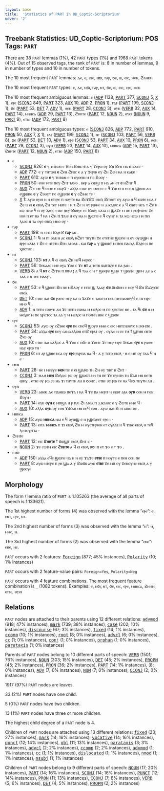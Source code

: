 ```yaml
---
layout: base
title:  'Statistics of PART in UD_Coptic-Scriptorium'
udver: '2'
---
```


## Treebank Statistics: UD_Coptic-Scriptorium: POS Tags: `PART`

There are 38 `PART` lemmas (1%), 42 `PART` types (1%) and 1968 `PART` tokens (4%).
Out of 15 observed tags, the rank of `PART` is: 8 in number of lemmas, 9 in number of types and 10 in number of tokens.

The 10 most frequent `PART` lemmas: ⲇⲉ, ⲉ, ⲉⲣⲉ, ⲛϭⲓ, ⲅⲁⲣ, ϭⲉ, ⲱ, ⲉⲓⲥ, ⲙⲉⲛ, ϩⲁⲙⲏⲛ

The 10 most frequent `PART` types:  ⲉ, ⲇⲉ, ⲛϭⲓ, ⲅⲁⲣ, ⲛⲧ, ϭⲉ, ⲱ, ⲉⲓⲥ, ⲉⲣⲉ, ⲙⲉⲛ

The 10 most frequent ambiguous lemmas: ⲉ (<tt><a href="cop_scriptorium-pos-ADP.html">ADP</a></tt> 1128, <tt><a href="cop_scriptorium-pos-PART.html">PART</a></tt> 377, <tt><a href="cop_scriptorium-pos-SCONJ.html">SCONJ</a></tt> 5, <tt><a href="cop_scriptorium-pos-X.html">X</a></tt> 1), ⲉⲣⲉ (<tt><a href="cop_scriptorium-pos-SCONJ.html">SCONJ</a></tt> 849, <tt><a href="cop_scriptorium-pos-PART.html">PART</a></tt> 323, <tt><a href="cop_scriptorium-pos-AUX.html">AUX</a></tt> 10, <tt><a href="cop_scriptorium-pos-ADP.html">ADP</a></tt> 2, <tt><a href="cop_scriptorium-pos-PRON.html">PRON</a></tt> 1), ⲅⲁⲣ (<tt><a href="cop_scriptorium-pos-PART.html">PART</a></tt> 199, <tt><a href="cop_scriptorium-pos-SCONJ.html">SCONJ</a></tt> 1), ϭⲉ (<tt><a href="cop_scriptorium-pos-PART.html">PART</a></tt> 53, <tt><a href="cop_scriptorium-pos-DET.html">DET</a></tt> 7, <tt><a href="cop_scriptorium-pos-ADV.html">ADV</a></tt> 1), ⲙⲉⲛ (<tt><a href="cop_scriptorium-pos-PART.html">PART</a></tt> 28, <tt><a href="cop_scriptorium-pos-CCONJ.html">CCONJ</a></tt> 3), ⲟⲩⲛ (<tt><a href="cop_scriptorium-pos-VERB.html">VERB</a></tt> 32, <tt><a href="cop_scriptorium-pos-AUX.html">AUX</a></tt> 14, <tt><a href="cop_scriptorium-pos-PART.html">PART</a></tt> 14), ⲙⲛⲛⲥⲁ (<tt><a href="cop_scriptorium-pos-ADP.html">ADP</a></tt> 29, <tt><a href="cop_scriptorium-pos-PART.html">PART</a></tt> 13), ϩⲏⲏⲧⲉ (<tt><a href="cop_scriptorium-pos-PART.html">PART</a></tt> 12, <tt><a href="cop_scriptorium-pos-NOUN.html">NOUN</a></tt> 2), ⲟⲩⲟⲓ (<tt><a href="cop_scriptorium-pos-NOUN.html">NOUN</a></tt> 9, <tt><a href="cop_scriptorium-pos-PART.html">PART</a></tt> 9), ⲉⲧⲃⲉ (<tt><a href="cop_scriptorium-pos-ADP.html">ADP</a></tt> 172, <tt><a href="cop_scriptorium-pos-PART.html">PART</a></tt> 8)

The 10 most frequent ambiguous types:  ⲉ (<tt><a href="cop_scriptorium-pos-SCONJ.html">SCONJ</a></tt> 826, <tt><a href="cop_scriptorium-pos-ADP.html">ADP</a></tt> 772, <tt><a href="cop_scriptorium-pos-PART.html">PART</a></tt> 610, <tt><a href="cop_scriptorium-pos-PRON.html">PRON</a></tt> 50, <tt><a href="cop_scriptorium-pos-AUX.html">AUX</a></tt> 7, <tt><a href="cop_scriptorium-pos-X.html">X</a></tt> 1), ⲅⲁⲣ (<tt><a href="cop_scriptorium-pos-PART.html">PART</a></tt> 199, <tt><a href="cop_scriptorium-pos-SCONJ.html">SCONJ</a></tt> 1), ⲛⲧ (<tt><a href="cop_scriptorium-pos-SCONJ.html">SCONJ</a></tt> 103, <tt><a href="cop_scriptorium-pos-PART.html">PART</a></tt> 56, <tt><a href="cop_scriptorium-pos-VERB.html">VERB</a></tt> 8), ϭⲉ (<tt><a href="cop_scriptorium-pos-PART.html">PART</a></tt> 53, <tt><a href="cop_scriptorium-pos-DET.html">DET</a></tt> 10, <tt><a href="cop_scriptorium-pos-ADV.html">ADV</a></tt> 1), ⲉⲣⲉ (<tt><a href="cop_scriptorium-pos-SCONJ.html">SCONJ</a></tt> 53, <tt><a href="cop_scriptorium-pos-PART.html">PART</a></tt> 34, <tt><a href="cop_scriptorium-pos-AUX.html">AUX</a></tt> 10, <tt><a href="cop_scriptorium-pos-PRON.html">PRON</a></tt> 6), ⲙⲉⲛ (<tt><a href="cop_scriptorium-pos-PART.html">PART</a></tt> 28, <tt><a href="cop_scriptorium-pos-CCONJ.html">CCONJ</a></tt> 3), ⲟⲩⲛ (<tt><a href="cop_scriptorium-pos-VERB.html">VERB</a></tt> 23, <tt><a href="cop_scriptorium-pos-PART.html">PART</a></tt> 14, <tt><a href="cop_scriptorium-pos-AUX.html">AUX</a></tt> 10), ⲙⲛⲛⲥⲁ (<tt><a href="cop_scriptorium-pos-ADP.html">ADP</a></tt> 15, <tt><a href="cop_scriptorium-pos-PART.html">PART</a></tt> 13), ϩⲏⲏⲧⲉ (<tt><a href="cop_scriptorium-pos-PART.html">PART</a></tt> 12, <tt><a href="cop_scriptorium-pos-NOUN.html">NOUN</a></tt> 2), ⲉⲧⲃⲉ (<tt><a href="cop_scriptorium-pos-ADP.html">ADP</a></tt> 150, <tt><a href="cop_scriptorium-pos-PART.html">PART</a></tt> 8)


* ⲉ
  * <tt><a href="cop_scriptorium-pos-SCONJ.html">SCONJ</a></tt> 826: <b>ⲉ</b> ⲩ ⲧⲛⲧⲱⲛ ⲉ ϩⲉⲛ ϩⲏⲃⲥ <b>ⲉ</b> ⲁ ⲩ ϫⲉⲣⲱ ⲟⲩ ϩⲛ ϩⲉⲛ ⲙⲁ ⲛ ⲕⲁⲕⲉ ·
  * <tt><a href="cop_scriptorium-pos-ADP.html">ADP</a></tt> 772: ⲉ ⲩ ⲧⲛⲧⲱⲛ <b>ⲉ</b> ϩⲉⲛ ϩⲏⲃⲥ ⲉ ⲁ ⲩ ϫⲉⲣⲱ ⲟⲩ ϩⲛ ϩⲉⲛ ⲙⲁ ⲛ ⲕⲁⲕⲉ ·
  * <tt><a href="cop_scriptorium-pos-PART.html">PART</a></tt> 610: ⲁⲩⲱ <b>ⲉ</b> ⲩ ⲧⲛⲧⲱⲛ ⲉ ⲡ ⲟⲩⲟⲉⲓⲛ ⲙ ⲡⲉ ϩⲟⲟⲩ ·
  * <tt><a href="cop_scriptorium-pos-PRON.html">PRON</a></tt> 50: ⲉⲛⲉ ⲙⲡⲉ ⲡⲟⲩ ϩⲏⲧ ⲧⲁⲕⲟ . ⲛⲉⲣ ⲁ ⲥⲱϣ ⲡ ⲙⲁ ⲁⲛ ⲉⲧ <b>ⲉ</b> ⲛϩⲏⲧ ϥ .
  * <tt><a href="cop_scriptorium-pos-AUX.html">AUX</a></tt> 7: ⲉ ⲙⲉ ϥ ⲉⲓⲙⲉ ⲉ ⲡⲱⲣϫ · ⲁⲗⲗⲁ ⲉⲧⲃⲉ ⲟⲩ ⲙⲟⲥⲧⲉ ⲉ ϥ ϫⲱ ⲙ ⲡ ⲉⲧⲉ ⲛ ϣⲟⲟⲡ ⲁⲛ ⲉϣⲱⲡⲉ <b>ⲉ</b> ⲩ ϩⲟⲟⲩⲧ ⲡⲉ ⲉϣⲱⲡⲉ <b>ⲉ</b> ⲩ ⲥϩⲓⲙⲉ ⲧⲉ ·
  * <tt><a href="cop_scriptorium-pos-X.html">X</a></tt> 1: ⲁⲩⲱ ⲟⲩⲟⲓ ⲛ ⲛ ⲉⲧⲉⲣⲉ ⲡ ⲛⲟⲩⲧⲉ ⲛⲁ ϩⲟϫϩϫ ⲉⲃⲟⲗ ϩⲓⲧⲟⲟⲧ ⲟⲩ ⲁⲩⲱ ⲛ ϥ ⲕⲱⲧⲉ ⲛⲥⲁ ⲧ ϩⲉ ⲛ ⲉⲓ <b>ⲉ</b> ⲉⲃⲟⲗ ϩⲛ ⲧⲉⲩ ⲙⲏⲧⲉ · ⲛ ⲧ ϩⲉ ⲛ ⲟⲩ ⲣⲱⲙⲉ ⲛ ⲇⲓⲕⲁⲓⲟⲥ ⲉ ⲁ ϥ ⲕⲱⲧⲉ ⲛⲥⲁ ⲧ ϩⲉ ⲛ ⲕⲱ ⲛⲥⲱ ϥ ⲛ ⲟⲩ ⲗⲁⲟⲥ ⲉⲧⲃⲉ ⲛⲉⲩ ϩⲃⲏⲩⲉ ⲉⲧ ϩⲟⲟⲩ ⲕⲁⲧⲁ ⲡ ϣⲁϫⲉ ⲙ ⲡⲉ ⲡⲣⲟⲫⲏⲧⲏⲥ ϫⲉ ⲛⲓⲙ ⲡ ⲉⲧ ⲛⲁ ϯ ⲛⲁ ⲓ ϩⲙ ⲡ ϫⲁⲓⲉ ⲛ ⲟⲩ ⲙⲁ ⲛ ϣⲱⲡⲉ ⲉ ϥ ⲟⲩⲏⲩ ⲛ ⲧⲁ ⲕⲱ ⲛⲥⲱ ⲓ ⲙ ⲡⲉⲓ ⲗⲁⲟⲥ ⲛ ⲧⲁ ⲟⲩⲉ ⲉⲃⲟⲗ ⲙⲙⲟ ⲟⲩ ·
* ⲅⲁⲣ
  * <tt><a href="cop_scriptorium-pos-PART.html">PART</a></tt> 199: ⲛ ⲧⲉⲧⲛ ϩⲁⲣⲉϩ <b>ⲅⲁⲣ</b> ⲁⲛ .
  * <tt><a href="cop_scriptorium-pos-SCONJ.html">SCONJ</a></tt> 1: ϥⲓ ⲙ ⲡⲓ ⲑⲁⲃ ⲛ ⲁⲥ ⲉⲃⲟⲗ ⲛϩⲏⲧ ⲧⲏⲩⲧⲛ ϫⲉ ⲉⲧⲉⲧⲛⲉ ϣⲱⲡⲉ ⲛ ⲟⲩ ⲟⲩⲱϣⲙ ⲛ ⲃⲣⲣⲉ ⲕⲁⲧⲁ ⲧ ϩⲉ ⲉ ⲛⲧⲉⲧⲛ ϩⲉⲛ ⲁⲧⲑⲁⲃ . ⲕⲁⲓ <b>ⲅⲁⲣ</b> ⲁ ⲩ ϣⲱⲱⲧ ⲙ ⲡⲉⲛ ⲡⲁⲥⲭⲁ ϩⲁⲣⲟ ⲛ ⲡⲉ ⲭⲣⲓⲥⲧⲟⲥ .
* ⲛⲧ
  * <tt><a href="cop_scriptorium-pos-SCONJ.html">SCONJ</a></tt> 103: <b>ⲛⲧ</b> ⲁ ϥ ⲉⲓ ⲉⲃⲟⲗ ϩⲛ ⲛⲉϥ ⲙⲉⲣⲟⲥ ·
  * <tt><a href="cop_scriptorium-pos-PART.html">PART</a></tt> 56: ϫⲉⲕⲁⲁⲥ ⲛⲛⲉ ⲟⲩⲁ ϫⲟⲟ ⲥ ϫⲉ <b>ⲛⲧ</b> ⲁ ⲧⲉⲧⲛ ⲃⲁⲡⲧⲓⲍⲉ ⲉ ⲡⲁ ⲣⲁⲛ .
  * <tt><a href="cop_scriptorium-pos-VERB.html">VERB</a></tt> 8: ⲁ ϥ <b>ⲛⲧ</b> ⲥ ϩⲓϫⲙ ⲡ ⲡⲓⲛⲁⲝ ⲁ ϥ ⲧⲁⲁ ⲥ ⲛ ⲧ ϣⲉⲉⲣⲉ ϣⲏⲙ ⲧ ϣⲉⲉⲣⲉ ϣⲏⲙ ⲇⲉ ⲁ ⲥ ⲧⲁⲁ ⲥ ⲛ ⲧⲉⲥ ⲙⲁⲁⲩ .
* ϭⲉ
  * <tt><a href="cop_scriptorium-pos-PART.html">PART</a></tt> 53: ⲉ ϥ ϣⲟⲟⲡ ϩⲛ ⲛⲉ ⲙϩⲁⲟⲩ ⲉ ⲙⲡⲉ ϣ ⲗⲁⲁⲩ <b>ϭⲉ</b> ϭⲙϭⲟⲙ ⲉ ⲙⲟⲣ ϥ ϩⲛ ϩⲁⲗⲩⲥⲓⲥ ⲉⲃⲟⲗ
  * <tt><a href="cop_scriptorium-pos-DET.html">DET</a></tt> 10: ⲉⲧⲃⲉ ⲡⲁⲓ <b>ϭⲉ</b> ⲣⲟⲉⲓⲥ ⲙⲡⲣ ⲕⲁ ⲡ ϫⲁϫⲉ ⲉ ⲧⲁⲕⲟ ⲙ ⲡⲉⲛ ⲡⲉⲧⲛⲁⲛⲟⲩϥ ⲉ ⲧⲛ ⲉⲓⲣⲉ ⲙⲙⲟ ϥ .
  * <tt><a href="cop_scriptorium-pos-ADV.html">ADV</a></tt> 1: ⲛ ⲧⲉⲧⲛ ⲥⲟⲟⲩⲛ ⲁⲛ ϫⲉ ⲛⲉⲧⲛ ⲥⲱⲙⲁ ⲙ ⲙⲉⲗⲟⲥ ⲙ ⲡⲉ ⲭⲣⲓⲥⲧⲟⲥ ⲛⲉ . ⲧⲁ ϥⲓ <b>ϭⲉ</b> ⲛ ⲙ ⲙⲉⲗⲟⲥ ⲙ ⲡⲉ ⲭⲣⲓⲥⲧⲟⲥ ⲧⲁ ⲁⲁ ⲩ ⲙ ⲙⲉⲗⲟⲥ ⲙ ⲡⲟⲣⲛⲏ ⲛⲛⲉ ⲥ ϣⲱⲡⲉ
* ⲉⲣⲉ
  * <tt><a href="cop_scriptorium-pos-SCONJ.html">SCONJ</a></tt> 53: ⲁⲩⲱ ⲟⲩ ⲥϩⲓⲙⲉ <b>ⲉⲣⲉ</b> ⲡⲉ ⲥⲛⲟϥ ϣⲟⲩⲟ ⲙⲙⲟ ⲥ ⲉⲓⲥ ⲙⲛⲧⲥⲛⲟⲟⲩⲥ ⲛ ⲣⲟⲙⲡⲉ .
  * <tt><a href="cop_scriptorium-pos-PART.html">PART</a></tt> 34: ⲁⲗⲗⲁ <b>ⲉⲣⲉ</b> ⲛⲉⲩ ⲥⲁⲛⲇⲁⲗⲓⲟⲛ ⲟⲧϩ ⲉⲣⲁⲧ ⲟⲩ . ⲟⲩⲇⲉ ⲛ ⲥⲉ ⲧⲙ ϯ ϣⲧⲏⲛ ⲥⲛⲧⲉ ϩⲓⲱ ⲟⲩ
  * <tt><a href="cop_scriptorium-pos-AUX.html">AUX</a></tt> 10: ⲉⲧⲃⲉ ⲡⲁⲓ ⲕⲁⲗⲱⲥ ⲁ ϥ ϫⲟⲟ ⲥ ⲛϭⲉ ⲡ ϫⲟⲉⲓⲥ ϫⲉ ⲙⲡⲣ ⲉⲓⲣⲉ ϫⲉⲕⲁⲥ <b>ⲉⲣⲉ</b> ⲛ ⲣⲱⲙⲉ ⲛⲁⲩ ⲉⲣⲱ ⲧⲛ ·
  * <tt><a href="cop_scriptorium-pos-PRON.html">PRON</a></tt> 6: ⲛⲧ ⲁⲣ ϣⲓⲛⲉ ⲛⲥⲁ ⲟⲩ <b>ⲉⲣⲉ</b> ⲣⲭⲣⲉⲓⲁ ⲛⲁ ϥ · ⲁ ⲩ ⲧⲥⲧⲟ ⲉⲃⲟⲗ · ⲏ ⲉ ⲙⲡ ⲟⲩ ⲧⲁⲁ ϥ ⲛ ⲉ ·
* ⲙⲉⲛ
  * <tt><a href="cop_scriptorium-pos-PART.html">PART</a></tt> 28: ⲛⲉ ⲓ ⲙⲉⲉⲩⲉ <b>ⲙⲉⲛ</b> ⲡⲉ ⲉ ⲉⲓ ϣⲁⲣⲱ ⲧⲛ ϩⲛ ⲟⲩ ⲧⲱⲧ ⲛ ϩⲏⲧ ·
  * <tt><a href="cop_scriptorium-pos-CCONJ.html">CCONJ</a></tt> 3: ⲏⲇⲏ <b>ⲙⲉⲛ</b> ϩⲟⲗⲱⲥ ⲣⲱ ⲟⲩ ϣⲱⲱⲧ ⲛⲏ ⲧⲛ ⲡⲉ ϫⲉ ⲟⲩⲛⲧⲏ ⲧⲛ ϩⲁⲡ ⲙⲛ ⲛⲉⲧⲛ ⲉⲣⲏⲩ . ⲉⲧⲃⲉ ⲟⲩ ⲣⲱ ⲥⲉ ⲛⲁ ϫⲓ ⲧⲏⲩⲧⲛ ⲁⲛ ⲛ ϭⲟⲛⲥ . ⲉⲧⲃⲉ ⲟⲩ ⲣⲱ ⲥⲉ ⲛⲁ ϥⲉϭ ⲧⲏⲩⲧⲛ ⲁⲛ .
* ⲟⲩⲛ
  * <tt><a href="cop_scriptorium-pos-VERB.html">VERB</a></tt> 23: ⲁⲛⲟⲕ ⲇⲉ ⲡⲁⲙⲃⲱ ⲡⲉϫⲁ ⲓ ⲛⲁ ϥ ϫⲉ ⲡⲁ ⲙⲉⲣⲓⲧ ⲛ ⲉⲓⲱⲧ ⲁⲣⲁ <b>ⲟⲩⲛ</b> ⲥⲟⲛ ⲙ ⲡⲉⲕ ϩⲟⲩⲛ ·
  * <tt><a href="cop_scriptorium-pos-PART.html">PART</a></tt> 14: ⲟⲩⲕ <b>ⲟⲩⲛ</b> ⲕ ⲙⲡϣⲁ ⲛ ⲣ ⲡⲁⲓ ϩⲓ ⲁⲃⲉⲗ ⲡ ⲇⲓⲕⲁⲓⲟⲥ ⲉ ⲩ ϩⲱⲧⲃ ⲙⲙⲟ ϥ ·
  * <tt><a href="cop_scriptorium-pos-AUX.html">AUX</a></tt> 10: ⲁⲗⲗⲁ <b>ⲟⲩⲛ</b> ⲟⲩ ⲥⲟⲛ ϫⲓϩⲁⲡ ⲙⲛ ⲡⲉϥ ⲥⲟⲛ . ⲁⲩⲱ ⲡⲁⲓ ϩⲓ ⲛ ⲁⲡⲓⲥⲧⲟⲥ .
* ⲙⲛⲛⲥⲁ
  * <tt><a href="cop_scriptorium-pos-ADP.html">ADP</a></tt> 15: ⲁⲩⲱ <b>ⲙⲛⲛⲥⲁ</b> ⲛⲁⲓ ⲉ ϥ ⲟⲩⲱϣ ⲉ ⲛ ⲣϣⲉⲗⲉⲉⲧ ⲉⲣⲟ ⲓ ·
  * <tt><a href="cop_scriptorium-pos-PART.html">PART</a></tt> 13: ⲉⲓⲧⲁ <b>ⲙⲛⲛⲥⲁ</b> ⲡ ϫⲓ ⲉⲃⲟⲗ ϩⲛ ⲙ ⲙⲩⲥⲧⲏⲣⲓⲟⲛ ⲉⲧ ⲟⲩⲁⲁⲃ ⲛ ϥ ϫⲱⲕ ⲉⲃⲟⲗ ⲛ ⲧⲉϥ ⲗⲉⲓⲧⲟⲩⲣⲅⲓⲁ ·
* ϩⲏⲏⲧⲉ
  * <tt><a href="cop_scriptorium-pos-PART.html">PART</a></tt> 12: ⲉⲓⲥ <b>ϩⲏⲏⲧⲉ</b> ϯ ϭⲱϣⲧ ⲉⲃⲟⲗ ϩⲏⲧ ⲕ ·
  * <tt><a href="cop_scriptorium-pos-NOUN.html">NOUN</a></tt> 2: ϫⲉ ⲥⲱⲧⲙ ⲉⲓⲥ <b>ϩⲏⲏⲧⲉ</b> ⲁ ϥ ⲉⲓ ⲉⲃⲟⲗ ⲛϭⲓ ⲡ ⲉⲧ ϫⲟ ⲉ ⲧ ϫⲟ .
* ⲉⲧⲃⲉ
  * <tt><a href="cop_scriptorium-pos-ADP.html">ADP</a></tt> 150: ⲁⲗⲗⲁ ⲉϥⲉ ϣⲱⲡⲉ ⲛⲁ ⲛ ⲛ ⲟⲩ ϫⲁϫⲉ <b>ⲉⲧⲃⲉ</b> ⲡ ⲛⲟⲩⲧⲉ ⲉ ⲡⲉⲛ ⲥⲟⲛ ⲡⲉ
  * <tt><a href="cop_scriptorium-pos-PART.html">PART</a></tt> 8: ⲁⲩⲱ ⲛⲧⲉⲣⲉ ⲡ ⲣⲏ ϣⲁ ⲁ ⲩ ϩⲱϭⲃ ⲁⲩⲱ <b>ⲉⲧⲃⲉ</b> ϫⲉ ⲙⲡ ⲟⲩ ϫⲉⲛⲟⲩⲛⲉ ⲉⲃⲟⲗ ⲁ ⲩ ϣⲟⲟⲩⲉ

## Morphology

The form / lemma ratio of `PART` is 1.105263 (the average of all parts of speech is 1.133621).

The 1st highest number of forms (4) was observed with the lemma “ⲉⲣⲉ”: ⲉ, ⲉⲛⲧ, ⲉⲣⲉ, ⲛⲧ.

The 2nd highest number of forms (3) was observed with the lemma “ⲛ”: ⲙ, ⲙⲙⲟ, ⲛ.

The 3rd highest number of forms (2) was observed with the lemma “ⲉⲛⲉ”: ⲉⲛⲉ, ⲛⲉ.

`PART` occurs with 2 features: <tt><a href="cop_scriptorium-feat-Foreign.html">Foreign</a></tt> (877; 45% instances), <tt><a href="cop_scriptorium-feat-Polarity.html">Polarity</a></tt> (10; 1% instances)

`PART` occurs with 2 feature-value pairs: `Foreign=Yes`, `Polarity=Neg`

`PART` occurs with 4 feature combinations.
The most frequent feature combination is `_` (1082 tokens).
Examples: ⲉ, ⲛϭⲓ, ⲛⲧ, ϭⲉ, ⲉⲓⲥ, ⲉⲣⲉ, ⲙⲛⲛⲥⲁ, ϩⲏⲏⲧⲉ, ⲉⲧⲃⲉ, ⲟⲩⲟⲓ


## Relations

`PART` nodes are attached to their parents using 12 different relations: <tt><a href="cop_scriptorium-dep-advmod.html">advmod</a></tt> (918; 47% instances), <tt><a href="cop_scriptorium-dep-mark.html">mark</a></tt> (739; 38% instances), <tt><a href="cop_scriptorium-dep-case.html">case</a></tt> (202; 10% instances), <tt><a href="cop_scriptorium-dep-discourse.html">discourse</a></tt> (67; 3% instances), <tt><a href="cop_scriptorium-dep-fixed.html">fixed</a></tt> (14; 1% instances), <tt><a href="cop_scriptorium-dep-ccomp.html">ccomp</a></tt> (10; 1% instances), <tt><a href="cop_scriptorium-dep-root.html">root</a></tt> (8; 0% instances), <tt><a href="cop_scriptorium-dep-advcl.html">advcl</a></tt> (6; 0% instances), <tt><a href="cop_scriptorium-dep-cc.html">cc</a></tt> (1; 0% instances), <tt><a href="cop_scriptorium-dep-conj.html">conj</a></tt> (1; 0% instances), <tt><a href="cop_scriptorium-dep-orphan.html">orphan</a></tt> (1; 0% instances), <tt><a href="cop_scriptorium-dep-parataxis.html">parataxis</a></tt> (1; 0% instances)

Parents of `PART` nodes belong to 10 different parts of speech: <tt><a href="cop_scriptorium-pos-VERB.html">VERB</a></tt> (1501; 76% instances), <tt><a href="cop_scriptorium-pos-NOUN.html">NOUN</a></tt> (303; 15% instances), <tt><a href="cop_scriptorium-pos-DET.html">DET</a></tt> (45; 2% instances), <tt><a href="cop_scriptorium-pos-PROPN.html">PROPN</a></tt> (45; 2% instances), <tt><a href="cop_scriptorium-pos-PRON.html">PRON</a></tt> (36; 2% instances), <tt><a href="cop_scriptorium-pos-PART.html">PART</a></tt> (14; 1% instances),  (8; 0% instances), <tt><a href="cop_scriptorium-pos-ADV.html">ADV</a></tt> (7; 0% instances), <tt><a href="cop_scriptorium-pos-NUM.html">NUM</a></tt> (7; 0% instances), <tt><a href="cop_scriptorium-pos-CCONJ.html">CCONJ</a></tt> (2; 0% instances)

1917 (97%) `PART` nodes are leaves.

33 (2%) `PART` nodes have one child.

5 (0%) `PART` nodes have two children.

13 (1%) `PART` nodes have three or more children.

The highest child degree of a `PART` node is 4.

Children of `PART` nodes are attached using 13 different relations: <tt><a href="cop_scriptorium-dep-fixed.html">fixed</a></tt> (23; 27% instances), <tt><a href="cop_scriptorium-dep-mark.html">mark</a></tt> (14; 16% instances), <tt><a href="cop_scriptorium-dep-vocative.html">vocative</a></tt> (14; 16% instances), <tt><a href="cop_scriptorium-dep-punct.html">punct</a></tt> (12; 14% instances), <tt><a href="cop_scriptorium-dep-obl.html">obl</a></tt> (11; 13% instances), <tt><a href="cop_scriptorium-dep-parataxis.html">parataxis</a></tt> (3; 3% instances), <tt><a href="cop_scriptorium-dep-advcl.html">advcl</a></tt> (2; 2% instances), <tt><a href="cop_scriptorium-dep-ccomp.html">ccomp</a></tt> (2; 2% instances), <tt><a href="cop_scriptorium-dep-advmod.html">advmod</a></tt> (1; 1% instances), <tt><a href="cop_scriptorium-dep-cc.html">cc</a></tt> (1; 1% instances), <tt><a href="cop_scriptorium-dep-dislocated.html">dislocated</a></tt> (1; 1% instances), <tt><a href="cop_scriptorium-dep-nmod.html">nmod</a></tt> (1; 1% instances), <tt><a href="cop_scriptorium-dep-nsubj.html">nsubj</a></tt> (1; 1% instances)

Children of `PART` nodes belong to 9 different parts of speech: <tt><a href="cop_scriptorium-pos-NOUN.html">NOUN</a></tt> (17; 20% instances), <tt><a href="cop_scriptorium-pos-PART.html">PART</a></tt> (14; 16% instances), <tt><a href="cop_scriptorium-pos-SCONJ.html">SCONJ</a></tt> (14; 16% instances), <tt><a href="cop_scriptorium-pos-PUNCT.html">PUNCT</a></tt> (12; 14% instances), <tt><a href="cop_scriptorium-pos-PRON.html">PRON</a></tt> (11; 13% instances), <tt><a href="cop_scriptorium-pos-CCONJ.html">CCONJ</a></tt> (7; 8% instances), <tt><a href="cop_scriptorium-pos-VERB.html">VERB</a></tt> (5; 6% instances), <tt><a href="cop_scriptorium-pos-DET.html">DET</a></tt> (4; 5% instances), <tt><a href="cop_scriptorium-pos-PROPN.html">PROPN</a></tt> (2; 2% instances)


